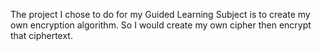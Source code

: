 The project I chose to do for my Guided Learning Subject is to create my own encryption algorithm. So I would create my own cipher then encrypt that ciphertext.
